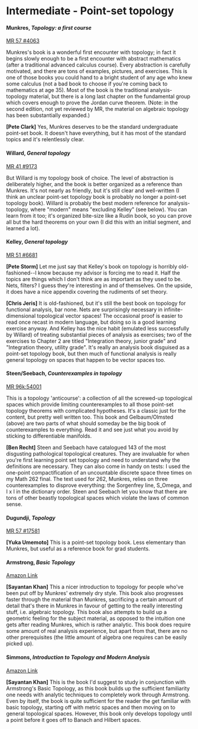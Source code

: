 # Intermediate - Point-set topology

#### Munkres, *Topology: a first course*

[MR 57 #4063](http://www.ams.org/mathscinet-getitem?mr=57+%234063)

Munkres's book is a wonderful first encounter with topology; in fact it begins slowly enough to
be a first encounter with abstract mathematics (after a traditional advanced calculus course).
Every abstraction is carefully motivated, and there are tons of examples, pictures, and
exercises.  This is one of those books you could hand to a bright student of any age who knew
some calculus (not a bad book to choose if you're coming back to mathematics at age 35).  Most
of the book is the traditional analysis-topology material, but there is a long last chapter on
the fundamental group which covers enough to prove the Jordan curve theorem. (Note: in the
second edition, not yet reviewed by MR, the material on algebraic topology has been
substantially expanded.)

**[Pete Clark]** Yes, Munkres deserves to be the standard undergraduate point-set book.  It
doesn't have everything, but it has most of the standard topics and it's relentlessly clear.

#### Willard, *General topology*

[MR 41 #9173](http://www.ams.org/mathscinet-getitem?mr=41+%239173)

But Willard is my topology book of choice.  The level of abstraction is deliberately higher,
and the book is better organized as a reference than Munkres.  It's not nearly as friendly, but
it's still clear and well-written (I think an unclear point-set topology book is probably no
longer a point-set topology book).  Willard is probably the best modern reference for
analysis-topology, where "modern" means "excluding Kelley" (see below).  You can learn from it
too; it's organized bite-size like a Rudin book, so you can prove all but the hard theorems on
your own (I did this with an initial segment, and learned a lot).

#### Kelley, *General topology*

[MR 51 #6681](http://www.ams.org/mathscinet-getitem?mr=51+%236681)

**[Pete Storm]** Let me just say that Kelley's book on topology is horribly old-fashioned--I know
because my advisor is forcing me to read it.  Half the topics are things which I don't think
are as important as they used to be.  Nets, filters?  I guess they're interesting in and of
themselves.  On the upside, it does have a nice appendix covering the rudiments of set theory.

**[Chris Jeris]** It is old-fashioned, but it's still the best book on topology for functional
analysis, bar none.  Nets are surprisingly necessary in infinite-dimensional topological vector
spaces!  The occasional proof is easier to read once recast in modern language, but doing so is
a good learning exercise anyway.  And Kelley has the nice habit (emulated less successfully by
Willard) of treating substantial pieces of analysis as exercises; two of the exercises to
Chapter 2 are titled "Integration theory, junior grade" and "Integration theory, utility
grade".  It's really an analysis book disguised as a point-set topology book, but then much of
functional analysis is really general topology on spaces that happen to be vector spaces too.

#### Steen/Seebach, *Counterexamples in topology*

[MR 96k:54001](http://www.ams.org/mathscinet-getitem?mr=96k%3A54001)

This is a topology 'anticourse': a collection of all the screwed-up topological spaces which
provide limiting counterexamples to all those point-set topology theorems with complicated
hypotheses.  It's a classic just for the content, but pretty well written too.  This book and
Gelbaum/Olmsted (above) are two parts of what should someday be the big book of counterexamples
to everything.  Read it and see just what you avoid by sticking to differentiable manifolds.

**[Ben Recht]** Steen and Seebach have catalogued 143 of the most disgusting pathological
topological creatures.  They are invaluable for when you're first learning point set topology
and need to understand why the definitions are necessary.  They can also come in handy on
tests: I used the one-point compactification of an uncountable discrete space three times on my
Math 262 final.  The text used for 262, Munkres, relies on three counterexamples to disprove
everything: the Sorgenfrey line, S_Omega, and I x I in the dictionary order. Steen and Seebach
let you know that there are tons of other beastly topological spaces which violate the laws of
common sense.

#### Dugundji, *Topology*

[MR 57 #17581](http://www.ams.org/mathscinet-getitem?mr=57+%2317581)

**[Yuka Umemoto]** This is a point-set topology book.  Less elementary than Munkres, but useful
as a reference book for grad students.

#### Armstrong, *Basic Topology*

[Amazon Link](http://www.amazon.com/Basic-Topology-Undergraduate-Texts-Mathematics/dp/0387908390)

**[Sayantan Khan]** This a nicer introduction to topology for people who've been put off by Munkres'
extremely dry style. This book also progresses faster through the material than Munkres, sacrificing
a certain amount of detail that's there in Munkres in favour of getting to the really interesting stuff,
i.e. algebraic topology. This book also attempts to build up a geometric feeling for the subject material,
as opposed to the intuition one gets after reading Munkres, which is rather analytic. This book does require
some amount of real analysis experience, but apart from that, there are no other prerequisites (the little
amount of algebra one requires can be easily picked up).

#### Simmons, *Introduction to Topology and Modern Analysis*

[Amazon Link](http://www.amazon.com/Introduction-Topology-Modern-Analysis-Simmons/dp/1575242389)

**[Sayantan Khan]** This is the book I'd suggest to study in conjunction with Armstrong's Basic Topology,
as this book builds up the sufficient familiarity one needs with analytic techniques to completely work
through Armstrong. Even by itself, the book is quite sufficient for the reader the get familiar with basic
topology, starting off with metric spaces and then moving on to general topological spaces. However, this
book only develops topology until a point before it goes off to Banach and Hilbert spaces.
